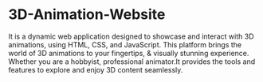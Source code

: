 # 3D-Animation-Website
It is a dynamic web application designed to showcase and interact with 3D animations, using HTML, CSS, and JavaScript. This platform brings the world of 3D animations to your fingertips, &amp; visually stunning experience. Whether you are a hobbyist, professional animator.It provides the tools and features to explore and enjoy 3D content seamlessly.
